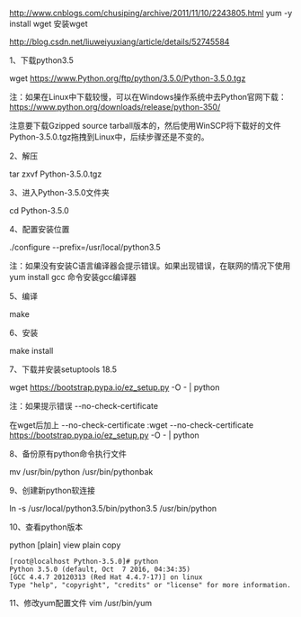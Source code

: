 http://www.cnblogs.com/chusiping/archive/2011/11/10/2243805.html
yum -y install wget 安装wget



http://blog.csdn.net/liuweiyuxiang/article/details/52745584 

 1、下载python3.5

wget https://www.Python.org/ftp/python/3.5.0/Python-3.5.0.tgz

注：如果在Linux中下载较慢，可以在Windows操作系统中去Python官网下载：https://www.python.org/downloads/release/python-350/

注意要下载Gzipped source tarball版本的，然后使用WinSCP将下载好的文件Python-3.5.0.tgz拖拽到Linux中，后续步骤还是不变的。

2、解压

tar zxvf Python-3.5.0.tgz

3、进入Python-3.5.0文件夹

cd Python-3.5.0

4、配置安装位置

./configure --prefix=/usr/local/python3.5

注：如果没有安装C语言编译器会提示错误。如果出现错误，在联网的情况下使用 yum install gcc 命令安装gcc编译器

5、编译

make

6、安装

make install

7、下载并安装setuptools 18.5

wget https://bootstrap.pypa.io/ez_setup.py -O - | python

注：如果提示错误 --no-check-certificate 

在wget后加上 --no-check-certificate :wget --no-check-certificate https://bootstrap.pypa.io/ez_setup.py -O - | python

8、备份原有python命令执行文件

mv /usr/bin/python /usr/bin/pythonbak

9、创建新python软连接

ln -s /usr/local/python3.5/bin/python3.5 /usr/bin/python

10、查看python版本

python
[plain] view plain copy

    [root@localhost Python-3.5.0]# python  
    Python 3.5.0 (default, Oct  7 2016, 04:34:35)   
    [GCC 4.4.7 20120313 (Red Hat 4.4.7-17)] on linux  
    Type "help", "copyright", "credits" or "license" for more information.  

11、修改yum配置文件
vim /usr/bin/yum 